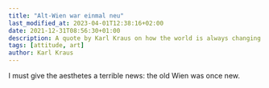 ```yaml
---
title: "Alt-Wien war einmal neu"
last_modified_at: 2023-04-01T12:38:16+02:00
date: 2021-12-31T08:56:30+01:00
description: A quote by Karl Kraus on how the world is always changing.
tags: [attitude, art]
author: Karl Kraus
---
```


I must give the aesthetes a terrible news: the old Wien was once new.
